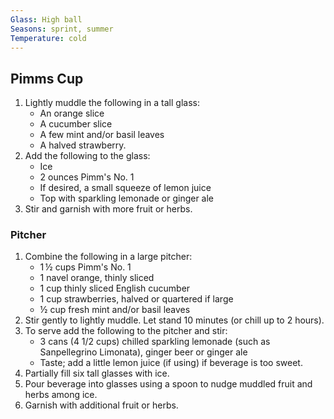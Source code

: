 ```yaml
---
Glass: High ball
Seasons: sprint, summer
Temperature: cold
---
```


## Pimms Cup

1. Lightly muddle the following in a tall glass:
	- An orange slice
	- A cucumber slice
	- A few mint and/or basil leaves 
	- A halved strawberry.
2. Add the following to the glass:
	- Ice
	- 2 ounces Pimm's No. 1 
	- If desired, a small squeeze of lemon juice
	- Top with sparkling lemonade or ginger ale
3. Stir and garnish with more fruit or herbs. 

### Pitcher

1. Combine the following in a large pitcher:
	- 1 ½ cups Pimm's No. 1
	- 1 navel orange, thinly sliced
	- 1 cup thinly sliced English cucumber
	- 1 cup strawberries, halved or quartered if large
	- ½ cup fresh mint and/or basil leaves
2. Stir gently to lightly muddle. Let stand 10 minutes (or chill up to 2 hours).
3. To serve add the following to the pitcher and stir:
	- 3 cans (4 1/2 cups) chilled sparkling lemonade (such as Sanpellegrino Limonata), ginger beer or ginger ale
	- Taste; add a little lemon juice (if using) if beverage is too sweet.
4. Partially fill six tall glasses with ice. 
5. Pour beverage into glasses using a spoon to nudge muddled fruit and herbs among ice.
6. Garnish with additional fruit or herbs.
